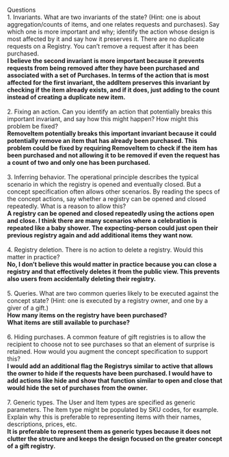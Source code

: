 
Questions
<br>1.	Invariants. What are two invariants of the state? (Hint: one is about aggregation/counts of items, and one relates requests and purchases). Say which one is more important and why; identify the action whose design is most affected by it and say how it preserves it.
There are no duplicate requests on a Registry.
You can’t remove a request after it has been purchased.
<br><strong>I believe the second invariant is more important because it prevents requests from being removed after they have been purchased and associated with a set of Purchases.
In terms of the action that is most affected for the first invariant, the addItem preserves this invariant by checking if the item already exists, and if it does, just adding to the count instead of creating a duplicate new item.</strong>
<br>
<br>2.	Fixing an action. Can you identify an action that potentially breaks this important invariant, and say how this might happen? How might this problem be fixed?
<br><strong>RemoveItem potentially breaks this important invariant because it could potentially remove an item that has already been purchased. This problem could be fixed by requiring RemoveItem to check if the item has been purchased and not allowing it to be removed if even the request has a count of two and only one has been purchased.</strong>
<br>
<br>3.	Inferring behavior. The operational principle describes the typical scenario in which the registry is opened and eventually closed. But a concept specification often allows other scenarios. By reading the specs of the concept actions, say whether a registry can be opened and closed repeatedly. What is a reason to allow this?
<br><strong>A registry can be opened and closed repeatedly using the actions open and close. I think there are many scenarios where a celebration is repeated like a baby shower. The expecting-person could just open their previous registry again and add additional items they want now.</strong>
<br>
<br>4.	Registry deletion. There is no action to delete a registry. Would this matter in practice?
<br><strong>No, I don’t believe this would matter in practice because you can close a registry and that effectively deletes it from the public view. This prevents also users from accidentally deleting their registry.</strong>
<br>
<br>5.	Queries. What are two common queries likely to be executed against the concept state? (Hint: one is executed by a registry owner, and one by a giver of a gift.)
<br><strong>How many items on the registry have been purchased?
<br>What items are still available to purchase?</strong>
<br>
<br>6.	Hiding purchases. A common feature of gift registries is to allow the recipient to choose not to see purchases so that an element of surprise is retained. How would you augment the concept specification to support this?
<br><strong>I would add an additional flag the Registrys similar to active that allows the owner to hide if the requests have been purchased. I would have to add actions like hide and show that function similar to open and close that would hide the set of purchases from the owner.</strong>
<br>
<br>7.	Generic types. The User and Item types are specified as generic parameters. The Item type might be populated by SKU codes, for example. Explain why this is preferable to representing items with their names, descriptions, prices, etc.
<br><strong>It is preferable to represent them as generic types because it does not clutter the structure and keeps the design focused on the greater concept of a gift registry.</strong>


